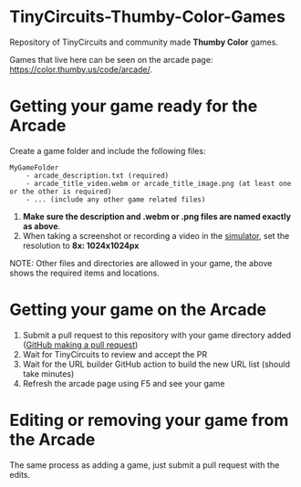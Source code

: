 # TinyCircuits-Thumby-Color-Games

Repository of TinyCircuits and community made **Thumby Color** games.

Games that live here can be seen on the arcade page: https://color.thumby.us/code/arcade/.

# Getting your game ready for the Arcade

Create a game folder and include the following files:

```
MyGameFolder
    - arcade_description.txt (required)
    - arcade_title_video.webm or arcade_title_image.png (at least one or the other is required)
    - ... (include any other game related files)
```

1. **Make sure the description and .webm or .png files are named exactly as above**.
2. When taking a screenshot or recording a video in the [simulator](https://color.thumby.us/code/), set the resolution to **8x: 1024x1024px**

NOTE: Other files and directories are allowed in your game, the above shows the required items and locations.

# Getting your game on the Arcade
1. Submit a pull request to this repository with your game directory added ([GitHub making a pull request](https://www.google.com/search?q=github+making+a+pull+request&rlz=1C1GCEA_enUS850US850&oq=github+making+a+pull+request&aqs=chrome..69i57j0i22i30l9.918j0j9&sourceid=chrome&ie=UTF-8))
2. Wait for TinyCircuits to review and accept the PR
3. Wait for the URL builder GitHub action to build the new URL list (should take minutes)
4. Refresh the arcade page using F5 and see your game

# Editing or removing your game from the Arcade
The same process as adding a game, just submit a pull request with the edits.